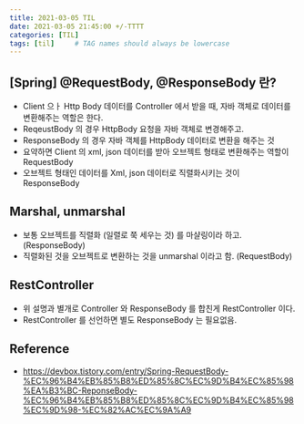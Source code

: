 ```yaml
---
title: 2021-03-05 TIL
date: 2021-03-05 21:45:00 +/-TTTT
categories: [TIL]
tags: [til]     # TAG names should always be lowercase
---
```

 
 
## [Spring] @RequestBody, @ResponseBody 란?
- Client 으ㅏ Http Body 데이터를 Controller 에서 받을 때, 자바 객체로 데이터를 변환해주는 역할은 한다.
- ReqeustBody 의 경우 HttpBody 요청을 자바 객체로 변경해주고.
- ResponseBody 의 경우 자바 객체를 HttpBody 데이터로 변환을 해주는 것
- 요약하면 Client 의 xml, json 데이터를 받아 오브젝트 형태로 변환해주는 역할이 RequestBody
- 오브젝트 형태인 데이터를 Xml, json 데이터로 직렬화시키는 것이 ResponseBody

## Marshal, unmarshal
- 보통 오브젝트를 직렬화 (일렬로 쭉 세우는 것) 를 마샬링이라 하고. (ResponseBody)
- 직렬화된 것을 오브젝트로 변환하는 것을 unmarshal 이라고 함. (RequestBody)

## RestController
- 위 설명과 별개로 Controller 와 ResponseBody 를 합친게 RestController 이다.
- RestController 를 선언하면 별도 ResponseBody 는 필요없음.

## Reference
- https://devbox.tistory.com/entry/Spring-RequestBody-%EC%96%B4%EB%85%B8%ED%85%8C%EC%9D%B4%EC%85%98%EA%B3%BC-ReponseBody-%EC%96%B4%EB%85%B8%ED%85%8C%EC%9D%B4%EC%85%98%EC%9D%98-%EC%82%AC%EC%9A%A9 